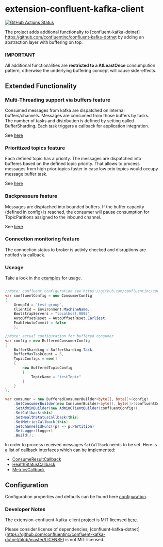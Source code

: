 # extension-confluent-kafka-client

<!--#if GitHubActions-->
[![GitHub Actions Status](https://github.com/ettenauer/extension-confluent-kafka-client/github/workflows/main.yml/badge.svg?branch=main)](https://github.com/ettenauer/extension-confluent-kafka-client/actions)

The project adds addtional functionalty to [confluent-kafka-dotnet] https://github.com/confluentinc/confluent-kafka-dotnet by adding an abstraction layer with buffering on top.

### IMPORTANT ##
All additional functionalities are **restricted to a AtLeastOnce** consumpution pattern, otherwise the underlying buffering concept will cause side-effects.

## Extended Functionality

### Multi-Threading support via buffers feature

Consumed messages from kafka are dispatched on internal buffers/channels. Messages are consumed from those buffers by tasks. The number of tasks and distribution is defined by setting called BufferSharding. Each task triggers a callback for application integration.

See [here](https://github.com/ettenauer/extension-confluent-kafka-client/blob/main/Source/Extension.Confluent.Kafka.Client/Consumer/ConsumeResultDispatcher.cs)

### Prioritized topics feature

Each defined topic has a priority. The messages are dispatched into bufferes based on the defined topic priority. That allows to process messages from high prior topics faster in case low prio topics would occupy message buffer task. 

See [here](https://github.com/ettenauer/extension-confluent-kafka-client/blob/main/Source/Extension.Confluent.Kafka.Client/Consumer/ConsumeResultChannel.cs#L54)

### Backpressure feature

Messages are disptached into bounded buffers. If the buffer capacity (defined in config) is reached, the consumer will pause consumption for TopicParitions assigned to the inbound channel.

See [here](https://github.com/ettenauer/extension-confluent-kafka-client/blob/main/Source/Extension.Confluent.Kafka.Client/Consumer/BufferedConsumer.cs#L118)

### Connection monitoring feature

The connection status to broker is activly checked and disruptions are notifed via callback.

### Useage

Take a look in the [examples](Tests/Local.Runner/Examples) for usage.

```csharp

//Note: confluent configuration see https://github.com/confluentinc/confluent-kafka-dotnet
var confluentConfig = new ConsumerConfig
{
    GroupId = "test-group",
    ClientId = Environment.MachineName,
    BootstrapServers = "localhost:9092",
    AutoOffsetReset = AutoOffsetReset.Earliest,
    EnableAutoCommit = false
    };

//Note: actual configuration for buffered consumer
var config = new BufferedConsumerConfig
{
    BufferSharding = BufferSharding.Task,
    BufferMaxTaskCount = 5,
    TopicConfigs = new[]
    {
        new BufferedTopicConfig
        {
            TopicName = "testTopic"
        }
    }
};

var consumer = new BufferedConsumerBuilder<byte[], byte[]>(config)
    .SetConsumerBuilder(new ConsumerBuilder<byte[], byte[]>(confluentConfig))
    .SetAdminBuilder(new AdminClientBuilder(confluentConfig))
    .SetCallback(this)
    .SetHealthStatusCallback(this)
    .SetMetricsCallback(this)
    .SetChannelIdFunc((p) => p.Partition)
    .SetLogger(logger)
    .Build();
```

In order to process received messages ```SetCallback``` needs to be set. Here is a list of callback interfaces which can be implemented:

- [ConsumeResultCallback](https://github.com/ettenauer/extension-confluent-kafka-client/blob/main/Source/Extension.Confluent.Kafka.Client/Consumer/IConsumeResultCallback.cs)
- [HealthStatusCallback](https://github.com/ettenauer/extension-confluent-kafka-client/blob/main/Source/Extension.Confluent.Kafka.Client/Health/IHealthStatusCallback.cs)
- [MetricsCallback](https://github.com/ettenauer/extension-confluent-kafka-client/tree/main/Source/Extension.Confluent.Kafka.Client/Metrics)

## Configuration

Configuration properties and defaults can be found here [configuration](Source/Extension.Confluent.Kafka.Client/Configuration). 

### Developer Notes

The extension-confluent-kafka-client project is MIT licensed [here](LICENSE).

Please consider license of dependencies, [confluent-kafka-dotnet] (https://github.com/confluentinc/confluent-kafka-dotnet/blob/master/LICENSE) is not MIT licensed.
